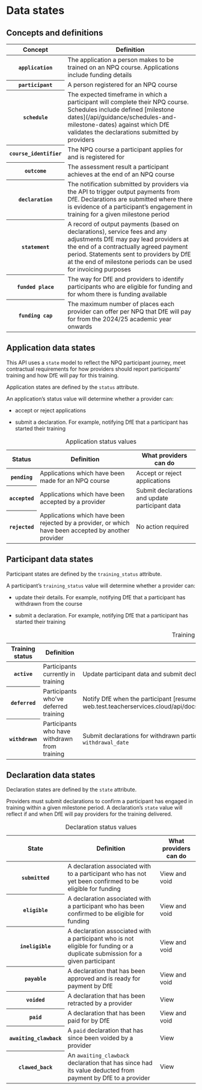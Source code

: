 # Data states

## Concepts and definitions

<table class="govuk-table">
  <thead class="govuk-table__head">
    <tr class="govuk-table__row">
      <th scope="col" class="govuk-table__header">Concept</th>
      <th scope="col" class="govuk-table__header">Definition</th>
    </tr>
  </thead>
  <tbody class="govuk-table__body">
    <tr class="govuk-table__row">
      <th scope="row" class="govuk-table__header"><code>application</code></th>
      <td class="govuk-table__cell">The application a person makes to be trained on an NPQ course. Applications include funding details</td>
    </tr>
    <tr class="govuk-table__row">
      <th scope="row" class="govuk-table__header"><code>participant</code></th>
      <td class="govuk-table__cell">A person registered for an NPQ course</td>
    </tr>
    <tr class="govuk-table__row">
      <th scope="row" class="govuk-table__header"><code>schedule</code></th>
      <td class="govuk-table__cell">The expected timeframe in which a participant will complete their NPQ course. Schedules include defined [milestone dates](/api/guidance/schedules-and-milestone-dates) against which DfE validates the declarations submitted by providers</td>
    </tr>
    <tr class="govuk-table__row">
      <th scope="row" class="govuk-table__header"><code>course_identifier</code></th>
      <td class="govuk-table__cell">The NPQ course a participant applies for and is registered for</td>
    </tr>
    <tr class="govuk-table__row">
      <th scope="row" class="govuk-table__header"><code>outcome</code></th>
      <td class="govuk-table__cell">The assessment result a participant achieves at the end of an NPQ course</td>
    </tr>
    <tr class="govuk-table__row">
      <th scope="row" class="govuk-table__header"><code>declaration</code></th>
      <td class="govuk-table__cell">The notification submitted by providers via the API to trigger output payments from DfE. Declarations are submitted where there is evidence of a participant’s engagement in training for a given milestone period</td>
    </tr>
    <tr class="govuk-table__row">
      <th scope="row" class="govuk-table__header"><code>statement</code></th>
      <td class="govuk-table__cell">A record of output payments (based on declarations), service fees and any adjustments DfE may pay lead providers at the end of a contractually agreed payment period. Statements sent to providers by DfE at the end of milestone periods can be used for invoicing purposes</td>
    </tr>
    <tr class="govuk-table__row">
      <th scope="row" class="govuk-table__header"><code>funded place</code></th>
      <td class="govuk-table__cell">The way for DfE and providers to identify participants who are eligible for funding and for whom there is funding available</td>
    </tr>
    <tr class="govuk-table__row">
      <th scope="row" class="govuk-table__header"><code>funding cap</code></th>
      <td class="govuk-table__cell">The maximum number of places each provider can offer per NPQ that DfE will pay for from the 2024/25 academic year onwards</td>
    </tr>
  </tbody>
</table>

## Application data states

This API uses a `state` model to reflect the NPQ participant journey, meet contractual requirements for how providers should report participants’ training and how DfE will pay for this training.

Application states are defined by the `status` attribute.

An application’s status value will determine whether a provider can:

* accept or reject applications

* submit a declaration. For example, notifying DfE that a participant has started their training

<table class="govuk-table">
  <caption class="govuk-table__caption govuk-table__caption--m">Application status values</caption>
  <thead class="govuk-table__head">
    <tr class="govuk-table__row">
      <th scope="col" class="govuk-table__header">Status</th>
      <th scope="col" class="govuk-table__header govuk-table__header">Definition</th>
      <th scope="col" class="govuk-table__header govuk-table__header">What providers can do</th>
    </tr>
  </thead>
  <tbody class="govuk-table__body">
    <tr class="govuk-table__row">
      <th scope="row" class="govuk-table__header"><code>pending</code></th>
      <td class="govuk-table__cell govuk-table__cell">Applications which have been made for an NPQ course</td>
      <td class="govuk-table__cell govuk-table__cell">Accept or reject applications</td>
    </tr>
    <tr class="govuk-table__row">
      <th scope="row" class="govuk-table__header"><code>accepted</code></th>
      <td class="govuk-table__cell govuk-table__cell">Applications which have been accepted by a provider</td>
      <td class="govuk-table__cell govuk-table__cell">Submit declarations and update participant data</td>
    </tr>
    <tr class="govuk-table__row">
      <th scope="row" class="govuk-table__header"><code>rejected</code></th>
      <td class="govuk-table__cell govuk-table__cell">Applications which have been rejected by a provider, or which have been accepted by another provider</td>
      <td class="govuk-table__cell govuk-table__cell">No action required</td>
    </tr>
  </tbody>
</table>

## Participant data states

Participant states are defined by the `training_status` attribute.

A participant’s `training_status` value will determine whether a provider can:

* update their details. For example, notifying DfE that a participant has withdrawn from the course

* submit a declaration. For example, notifying DfE that a participant has started their training

<table class="govuk-table">
  <caption class="govuk-table__caption govuk-table__caption--m">Training status values</caption>
  <thead class="govuk-table__head">
    <tr class="govuk-table__row">
      <th scope="col" class="govuk-table__header">Training status</th>
      <th scope="col" class="govuk-table__header govuk-table__header">Definition</th>
      <th scope="col" class="govuk-table__header govuk-table__header">What providers can do</th>
    </tr>
  </thead>
  <tbody class="govuk-table__body">
    <tr class="govuk-table__row">
      <th scope="row" class="govuk-table__header"><code>active</code></th>
      <td class="govuk-table__cell govuk-table__cell">Participants currently in training</td>
      <td class="govuk-table__cell govuk-table__cell">Update participant data and submit declarations</td>
    </tr>
    <tr class="govuk-table__row">
      <th scope="row" class="govuk-table__header"><code>deferred</code></th>
      <td class="govuk-table__cell govuk-table__cell">Participants who've deferred training</td>
      <td class="govuk-table__cell govuk-table__cell">Notify DfE when the participant [resumes training](https://npq-registration-review-1388-web.test.teacherservices.cloud/api/docs/v3#/NPQ%20Participants/put_api_v3_participants_npq__id__resume)</td>
    </tr>
    <tr class="govuk-table__row">
      <th scope="row" class="govuk-table__header"><code>withdrawn</code></th>
      <td class="govuk-table__cell govuk-table__cell">Participants who have withdrawn from training</td>
      <td class="govuk-table__cell govuk-table__cell">Submit declarations for withdrawn participants if the <code>declaration_date</code> is backdated to before the <code>withdrawal_date</code></td>
    </tr>
  </tbody>
</table>

## Declaration data states

Declaration states are defined by the `state` attribute.

Providers must submit declarations to confirm a participant has engaged in training within a given milestone period. A declaration’s `state` value will reflect if and when DfE will pay providers for the training delivered.

<table class="govuk-table">
  <caption class="govuk-table__caption govuk-table__caption--m">Declaration status values</caption>
  <thead class="govuk-table__head">
    <tr class="govuk-table__row">
      <th scope="col" class="govuk-table__header">State</th>
      <th scope="col" class="govuk-table__header govuk-table__header">Definition</th>
      <th scope="col" class="govuk-table__header govuk-table__header">What providers can do</th>
    </tr>
  </thead>
  <tbody class="govuk-table__body">
    <tr class="govuk-table__row">
      <th scope="row" class="govuk-table__header"><code>submitted</code></th>
      <td class="govuk-table__cell govuk-table__cell">A declaration associated with to a participant who has not yet been confirmed to be eligible for funding</td>
      <td class="govuk-table__cell govuk-table__cell">View and void</td>
    </tr>
    <tr class="govuk-table__row">
      <th scope="row" class="govuk-table__header"><code>eligible</code></th>
      <td class="govuk-table__cell govuk-table__cell">A declaration associated with a participant who has been confirmed to be eligible for funding</td>
      <td class="govuk-table__cell govuk-table__cell">View and void</td>
    </tr>
    <tr class="govuk-table__row">
      <th scope="row" class="govuk-table__header"><code>ineligible</code></th>
      <td class="govuk-table__cell govuk-table__cell">A declaration associated with a participant who is not eligible for funding or a duplicate submission for a given participant</td>
      <td class="govuk-table__cell govuk-table__cell">View and void</td>
    </tr>
    <tr class="govuk-table__row">
      <th scope="row" class="govuk-table__header"><code>payable</code></th>
      <td class="govuk-table__cell govuk-table__cell">A declaration that has been approved and is ready for payment by DfE</td>
      <td class="govuk-table__cell govuk-table__cell">View and void</td>
    </tr>
    <tr class="govuk-table__row">
      <th scope="row" class="govuk-table__header"><code>voided</code></th>
      <td class="govuk-table__cell govuk-table__cell">A declaration that has been retracted by a provider</td>
      <td class="govuk-table__cell govuk-table__cell">View</td>
    </tr>
    <tr class="govuk-table__row">
      <th scope="row" class="govuk-table__header"><code>paid</code></th>
      <td class="govuk-table__cell govuk-table__cell">A declaration that has been paid for by DfE</td>
      <td class="govuk-table__cell govuk-table__cell">View and void</td>
    </tr>
    <tr class="govuk-table__row">
      <th scope="row" class="govuk-table__header"><code>awaiting_clawback</code></th>
      <td class="govuk-table__cell govuk-table__cell">A <code>paid</code> declaration that has since been voided by a provider</td>
      <td class="govuk-table__cell govuk-table__cell">View</td>
    </tr>
    <tr class="govuk-table__row">
      <th scope="row" class="govuk-table__header"><code>clawed_back</code></th>
      <td class="govuk-table__cell govuk-table__cell">An <code>awaiting_clawback</code> declaration that has since had its value deducted from payment by DfE to a provider</td>
      <td class="govuk-table__cell govuk-table__cell">View</td>
    </tr>
  </tbody>
</table>
